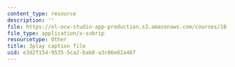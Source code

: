 ```yaml
---
content_type: resource
description: ''
file: https://ol-ocw-studio-app-production.s3.amazonaws.com/courses/18-01sc-single-variable-calculus-fall-2010/e3d2f15495355ca2bab8a3c06e82a467_z1FRDkxlmg8.vtt
file_type: application/x-subrip
resourcetype: Other
title: 3play caption file
uid: e3d2f154-9535-5ca2-bab8-a3c06e82a467
---
```

